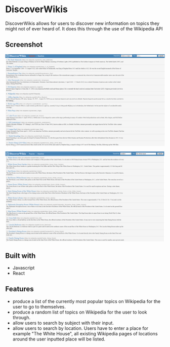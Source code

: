 # DiscoverWikis
DiscoverWikis allows for users to discover new information on topics they might not of ever heard of. It does this 
through the use of the Wikipedia API

## Screenshot
![alt text](client/src/assets/Screenshot%20(61).png)

![alt text](client/src/assets/Screenshot%20(66).png)

## Built with
* Javascript
* React


## Features
* produce a list of the currently most popular topics on Wikipedia for the user to go to themselves.
* produce a random list of topics on Wikipedia for the user to look through.
* allow users to search by subject with their input.
* allow users to search by location. Users have to enter a place for example "The White House", all existing Wikipedia 
pages of locations around the user inputted place will be listed.